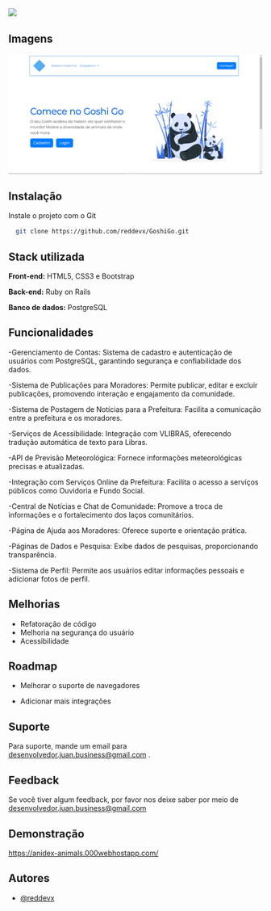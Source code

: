 
<img src="https://raw.githubusercontent.com/reddevx/Lazuli/main/app/assets/images/C%C3%B3pia%20de%20Beyond.png">

## Imagens

<center>

<img src="https://github.com/reddevx/GoshiGo/blob/main/imagem/image.png">

</center>

## Instalação

Instale o projeto com o Git

```bash
  git clone https://github.com/reddevx/GoshiGo.git

```

    
## Stack utilizada

**Front-end:** HTML5, CSS3 e Bootstrap

**Back-end:** Ruby on Rails

**Banco de dados:** PostgreSQL


## Funcionalidades

-Gerenciamento de Contas: Sistema de cadastro e autenticação de usuários com PostgreSQL, garantindo segurança e confiabilidade dos dados.

-Sistema de Publicações para Moradores: Permite publicar, editar e excluir publicações, promovendo interação e engajamento da comunidade.

-Sistema de Postagem de Notícias para a Prefeitura: Facilita a comunicação entre a prefeitura e os moradores.

-Serviços de Acessibilidade: Integração com VLIBRAS, oferecendo tradução automática de texto para Libras.

-API de Previsão Meteorológica: Fornece informações meteorológicas precisas e atualizadas.

-Integração com Serviços Online da Prefeitura: Facilita o acesso a serviços públicos como Ouvidoria e Fundo Social.

-Central de Notícias e Chat de Comunidade: Promove a troca de informações e o fortalecimento dos laços comunitários.

-Página de Ajuda aos Moradores: Oferece suporte e orientação prática.

-Páginas de Dados e Pesquisa: Exibe dados de pesquisas, proporcionando transparência.

-Sistema de Perfil: Permite aos usuários editar informações pessoais e adicionar fotos de perfil.


## Melhorias

- Refatoração de código
- Melhoria na segurança do usuário
- Acessibilidade


## Roadmap

- Melhorar o suporte de navegadores

- Adicionar mais integrações


## Suporte

Para suporte, mande um email para desenvolvedor.juan.business@gmail.com .


## Feedback

Se você tiver algum feedback, por favor nos deixe saber por meio de desenvolvedor.juan.business@gmail.com 


## Demonstração

https://anidex-animals.000webhostapp.com/

## Autores















- [@reddevx](https://www.github.com/reddevx)

